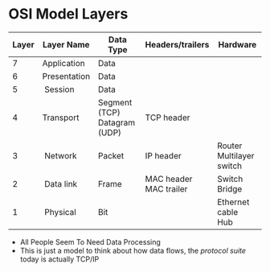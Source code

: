 # OSI Model Layers

Layer | Layer Name | Data Type | Headers/trailers | Hardware
-- | - | - | - | -
7 | Application | Data
6 | Presentation | Data
5 | Session | Data
4 | Transport | Segment (TCP)<br>Datagram (UDP) | TCP header
3 | Network | Packet | IP header | Router<br>Multilayer switch
2 | Data link | Frame | MAC header<br>MAC trailer | Switch<br>Bridge
1 | Physical | Bit |  | Ethernet cable<br>Hub

- All People Seem To Need Data Processing
- This is just a model to think about how data flows, the *protocol suite* today is actually TCP/IP